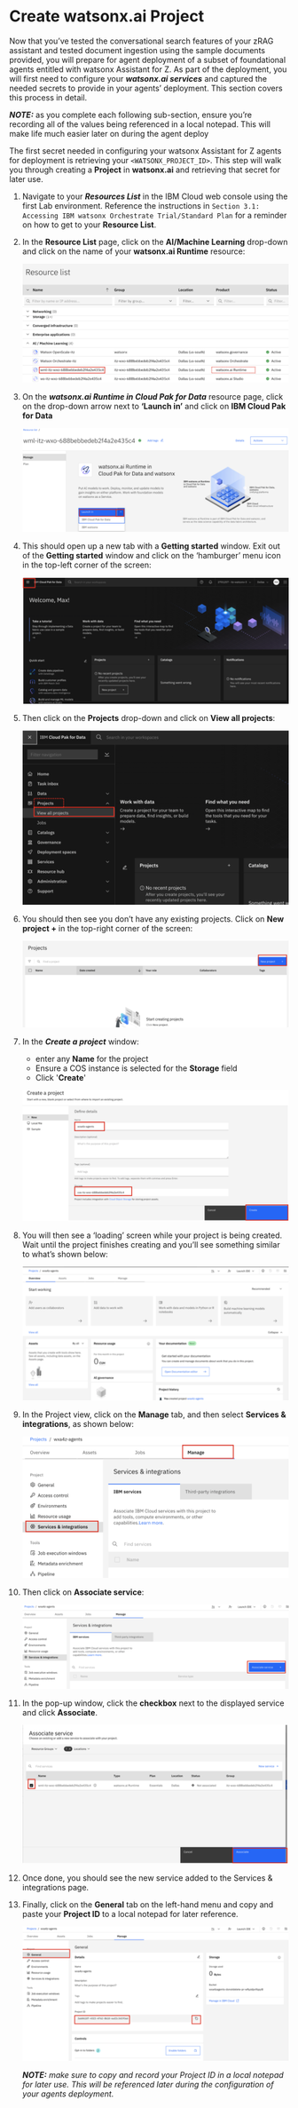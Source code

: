 # Create watsonx.ai Project

Now that you’ve tested the conversational search features of your zRAG assistant and tested document ingestion
using the sample documents provided, you will prepare for agent deployment of a subset of foundational agents
entitled with watsonx Assistant for Z. As part of the deployment, you will first need to configure your ***watsonx.ai
services*** and captured the needed secrets to provide in your agents’ deployment. This section covers this process
in detail.

***NOTE:*** as you complete each following sub-section, ensure you’re recording all of the values being
referenced in a local notepad. This will make life much easier later on during the agent deploy


The first secret needed in configuring your watsonx Assistant for Z agents for deployment is retrieving your
`<WATSONX_PROJECT_ID>`. This step will walk you through creating a **Project** in **watsonx.ai** and retrieving
that secret for later use. 

1. Navigate to your ***Resources List*** in the IBM Cloud web console using the first Lab environment. Reference
the instructions in `Section 3.1: Accessing IBM watsonx Orchestrate Trial/Standard Plan` for a reminder on
how to get to your **Resource List**.

2. In the **Resource List** page, click on the **AI/Machine Learning** drop-down and click on the name of your **watsonx.ai Runtime** resource:
   
    ![](_attachments/watson1.png)

3. On the ***watsonx.ai Runtime in Cloud Pak for Data*** resource page, click on the drop-down arrow next to
**‘Launch in’** and click on **IBM Cloud Pak for Data**

    ![](_attachments/watson2.png)

4. This should open up a new tab with a **Getting started** window. Exit out of the **Getting started** window and click on the ‘hamburger’ menu icon in the top-left corner of the screen:
   
    ![](_attachments/watson3.png)

5. Then click on the **Projects** drop-down and click on **View all projects**:
   
    ![](_attachments/watson4.png)

6. You should then see you don’t have any existing projects. Click on **New project +** in the top-right corner of the screen:
   
    ![](_attachments/watson5.png)

7. In the ***Create a project*** window:

   - enter any **Name** for the project
   - Ensure a COS instance is selected for the **Storage** field
   - Click '**Create**'
  
    ![](_attachments/watson6.png)


8. You will then see a ‘loading’ screen while your project is being created. Wait until the project finishes creating and you’ll see something similar to what’s shown below:
   
    ![](_attachments/watson7.png)

9. In the Project view, click on the **Manage** tab, and then select **Services & integrations**, as shown below:

    ![](_attachments/watson8.png)

10. Then click on **Associate service**:
    
    ![](_attachments/watson9.png)

11. In the pop-up window, click the **checkbox** next to the displayed service and click **Associate**.
    
    ![](_attachments/watson10.png)

12. Once done, you should see the new service added to the Services & integrations page.

13. Finally, click on the **General** tab on the left-hand menu and copy and paste your **Project ID** to a local notepad for later reference.
    
    ![](_attachments/watson11.png)

    ***NOTE:** make sure to copy and record your Project ID in a local notepad for later use. This will be referenced later during the configuration of your agents deployment.*